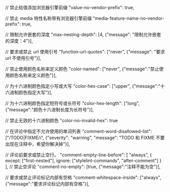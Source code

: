 // 禁止给值添加浏览器引擎前缀
"value-no-vendor-prefix": true,

// 禁止 media 特性名称带有浏览器引擎前缀
"media-feature-name-no-vendor-prefix": true,

// 限制允许嵌套的深度
"max-nesting-depth": [4, {"message": "限制允许嵌套的深度：4"}],

// 要求或禁止 url 使用引号
"function-url-quotes": ["never", {"message": "要求 url 不使用引号"}],

// 禁止使用颜色名称来定义颜色
"color-named": ["never", {"message":"禁止使用颜色名称来定义颜色"}],

// 为十六进制颜色指定小写或大写
"color-hex-case": ["upper", {"message":"十六进制颜色指定大写"}],

// 为十六进制颜色指定短符号或长符号
"color-hex-length": ["long", {"message":"颜色十六进制长度为长符号"}],

// 禁止无效的十六进制颜色
"color-no-invalid-hex": true

// 在评论中指定不允许使用的单词列表
"comment-word-disallowed-list": ["/TODO|FIXME/i", {"severity": "warning", "message": "TODO 和 FIXME 不要出现在注释中，希望你解决掉"}],

// 评论前要求或禁止空行。
"comment-empty-line-before": [
"always",
{
except: ["first-nested"],
ignore: ["stylelint-commands", "after-comment"]
}
],
// 禁止空评论
"comment-no-empty": [true, {"message":"注释不能为空"}],

// 要求或禁止评论标记内部有空格
"comment-whitespace-inside": ["always", {"message":"要求评论标记内部有空格"}],
